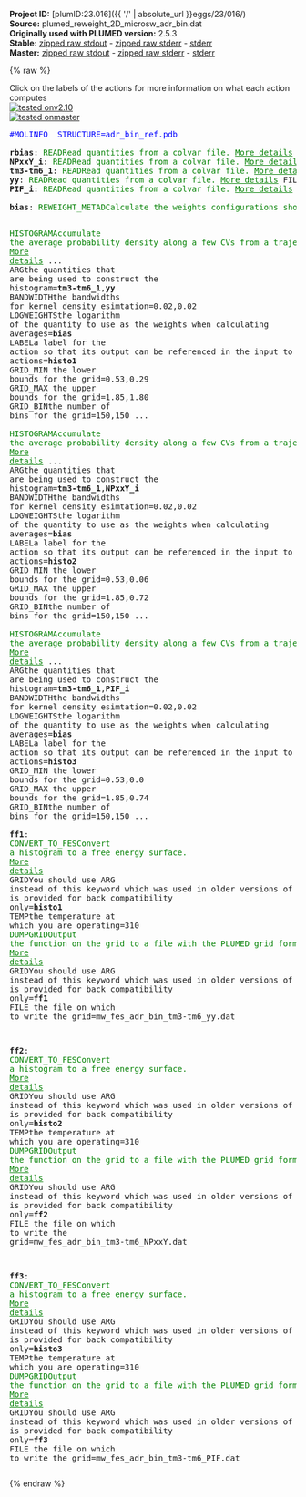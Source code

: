**Project ID:** [plumID:23.016]({{ '/' | absolute_url }}eggs/23/016/)  
**Source:** plumed_reweight_2D_microsw_adr_bin.dat  
**Originally used with PLUMED version:** 2.5.3  
**Stable:** [zipped raw stdout](plumed_reweight_2D_microsw_adr_bin.dat.plumed.stdout.txt.zip) - [zipped raw stderr](plumed_reweight_2D_microsw_adr_bin.dat.plumed.stderr.txt.zip) - [stderr](plumed_reweight_2D_microsw_adr_bin.dat.plumed.stderr)  
**Master:** [zipped raw stdout](plumed_reweight_2D_microsw_adr_bin.dat.plumed_master.stdout.txt.zip) - [zipped raw stderr](plumed_reweight_2D_microsw_adr_bin.dat.plumed_master.stderr.txt.zip) - [stderr](plumed_reweight_2D_microsw_adr_bin.dat.plumed_master.stderr)  

{% raw %}
<div class="plumedpreheader">
<div class="headerInfo" id="value_details_data/plumed_reweight_2D_microsw_adr_bin.dat"> Click on the labels of the actions for more information on what each action computes </div>
<div class="containerBadge">
<div class="headerBadge"><a href="plumed_reweight_2D_microsw_adr_bin.dat.plumed.stderr"><img src="https://img.shields.io/badge/v2.10-passing-green.svg" alt="tested onv2.10" /></a></div>
<div class="headerBadge"><a href="plumed_reweight_2D_microsw_adr_bin.dat.plumed_master.stderr"><img src="https://img.shields.io/badge/master-failed-red.svg" alt="tested onmaster" /></a></div>
</div>
</div>
<pre class="plumedlisting">
<span style="color:blue" class="comment">#MOLINFO  STRUCTURE=adr_bin_ref.pdb</span>
<br/><b name="data/plumed_reweight_2D_microsw_adr_bin.datrbias" onclick='showPath("data/plumed_reweight_2D_microsw_adr_bin.dat","data/plumed_reweight_2D_microsw_adr_bin.datrbias","data/plumed_reweight_2D_microsw_adr_bin.datrbias","brown")'>rbias</b>: <span class="plumedtooltip" style="color:green">READ<span class="right">Read quantities from a colvar file. <a href="https://www.plumed.org/doc-master/user-doc/html/READ" style="color:green">More details</a><i></i></span></span> <span class="plumedtooltip">FILE<span class="right">the name of the file from which to read these quantities<i></i></span></span>=COLVAR <span class="plumedtooltip">VALUES<span class="right">the values to read from the file<i></i></span></span>=meta.rbias <span class="plumedtooltip">IGNORE_TIME<span class="right"> ignore the time in the colvar file<i></i></span></span>
<span style="display:none;" id="data/plumed_reweight_2D_microsw_adr_bin.datrbias">The READ action with label <b>rbias</b> calculates the following quantities:<table  align="center" frame="void" width="95%" cellpadding="5%"><tr><td width="5%"><b> Quantity </b>  </td><td><b> Description </b> </td></tr><tr><td width="5%">rbias..#!custom</td><td>the names of the output components for this action depend on the actions input file see the example inputs below for details</td></tr></table></span><b name="data/plumed_reweight_2D_microsw_adr_bin.datNPxxY_i" onclick='showPath("data/plumed_reweight_2D_microsw_adr_bin.dat","data/plumed_reweight_2D_microsw_adr_bin.datNPxxY_i","data/plumed_reweight_2D_microsw_adr_bin.datNPxxY_i","brown")'>NPxxY_i</b>: <span class="plumedtooltip" style="color:green">READ<span class="right">Read quantities from a colvar file. <a href="https://www.plumed.org/doc-master/user-doc/html/READ" style="color:green">More details</a><i></i></span></span> <span class="plumedtooltip">FILE<span class="right">the name of the file from which to read these quantities<i></i></span></span>=COLVAR <span class="plumedtooltip">VALUES<span class="right">the values to read from the file<i></i></span></span>=NPxxY_i <span class="plumedtooltip">IGNORE_TIME<span class="right"> ignore the time in the colvar file<i></i></span></span>
<span style="display:none;" id="data/plumed_reweight_2D_microsw_adr_bin.datNPxxY_i">The READ action with label <b>NPxxY_i</b> calculates the following quantities:<table  align="center" frame="void" width="95%" cellpadding="5%"><tr><td width="5%"><b> Quantity </b>  </td><td><b> Description </b> </td></tr><tr><td width="5%">NPxxY_i..#!custom</td><td>the names of the output components for this action depend on the actions input file see the example inputs below for details</td></tr></table></span><b name="data/plumed_reweight_2D_microsw_adr_bin.dattm3-tm6_1" onclick='showPath("data/plumed_reweight_2D_microsw_adr_bin.dat","data/plumed_reweight_2D_microsw_adr_bin.dattm3-tm6_1","data/plumed_reweight_2D_microsw_adr_bin.dattm3-tm6_1","brown")'>tm3-tm6_1</b>: <span class="plumedtooltip" style="color:green">READ<span class="right">Read quantities from a colvar file. <a href="https://www.plumed.org/doc-master/user-doc/html/READ" style="color:green">More details</a><i></i></span></span> <span class="plumedtooltip">FILE<span class="right">the name of the file from which to read these quantities<i></i></span></span>=COLVAR <span class="plumedtooltip">VALUES<span class="right">the values to read from the file<i></i></span></span>=tm3-tm6_1 <span class="plumedtooltip">IGNORE_TIME<span class="right"> ignore the time in the colvar file<i></i></span></span>
<span style="display:none;" id="data/plumed_reweight_2D_microsw_adr_bin.dattm3-tm6_1">The READ action with label <b>tm3-tm6_1</b> calculates the following quantities:<table  align="center" frame="void" width="95%" cellpadding="5%"><tr><td width="5%"><b> Quantity </b>  </td><td><b> Description </b> </td></tr><tr><td width="5%">tm3-tm6_1..#!custom</td><td>the names of the output components for this action depend on the actions input file see the example inputs below for details</td></tr></table></span><b name="data/plumed_reweight_2D_microsw_adr_bin.datyy" onclick='showPath("data/plumed_reweight_2D_microsw_adr_bin.dat","data/plumed_reweight_2D_microsw_adr_bin.datyy","data/plumed_reweight_2D_microsw_adr_bin.datyy","brown")'>yy</b>: <span class="plumedtooltip" style="color:green">READ<span class="right">Read quantities from a colvar file. <a href="https://www.plumed.org/doc-master/user-doc/html/READ" style="color:green">More details</a><i></i></span></span> <span class="plumedtooltip">FILE<span class="right">the name of the file from which to read these quantities<i></i></span></span>=COLVAR <span class="plumedtooltip">VALUES<span class="right">the values to read from the file<i></i></span></span>=yy <span class="plumedtooltip">IGNORE_TIME<span class="right"> ignore the time in the colvar file<i></i></span></span>
<span style="display:none;" id="data/plumed_reweight_2D_microsw_adr_bin.datyy">The READ action with label <b>yy</b> calculates the following quantities:<table  align="center" frame="void" width="95%" cellpadding="5%"><tr><td width="5%"><b> Quantity </b>  </td><td><b> Description </b> </td></tr><tr><td width="5%">yy..#!custom</td><td>the names of the output components for this action depend on the actions input file see the example inputs below for details</td></tr></table></span><b name="data/plumed_reweight_2D_microsw_adr_bin.datPIF_i" onclick='showPath("data/plumed_reweight_2D_microsw_adr_bin.dat","data/plumed_reweight_2D_microsw_adr_bin.datPIF_i","data/plumed_reweight_2D_microsw_adr_bin.datPIF_i","brown")'>PIF_i</b>: <span class="plumedtooltip" style="color:green">READ<span class="right">Read quantities from a colvar file. <a href="https://www.plumed.org/doc-master/user-doc/html/READ" style="color:green">More details</a><i></i></span></span> <span class="plumedtooltip">FILE<span class="right">the name of the file from which to read these quantities<i></i></span></span>=COLVAR <span class="plumedtooltip">VALUES<span class="right">the values to read from the file<i></i></span></span>=PIF_i <span class="plumedtooltip">IGNORE_TIME<span class="right"> ignore the time in the colvar file<i></i></span></span>
<br/><span style="display:none;" id="data/plumed_reweight_2D_microsw_adr_bin.datPIF_i">The READ action with label <b>PIF_i</b> calculates the following quantities:<table  align="center" frame="void" width="95%" cellpadding="5%"><tr><td width="5%"><b> Quantity </b>  </td><td><b> Description </b> </td></tr><tr><td width="5%">PIF_i..#!custom</td><td>the names of the output components for this action depend on the actions input file see the example inputs below for details</td></tr></table></span><b name="data/plumed_reweight_2D_microsw_adr_bin.datbias" onclick='showPath("data/plumed_reweight_2D_microsw_adr_bin.dat","data/plumed_reweight_2D_microsw_adr_bin.datbias","data/plumed_reweight_2D_microsw_adr_bin.datbias","brown")'>bias</b>: <span class="plumedtooltip" style="color:green">REWEIGHT_METAD<span class="right">Calculate the weights configurations should contribute to the histogram in a simulation in which a metadynamics bias acts upon the system. <a href="https://www.plumed.org/doc-master/user-doc/html/REWEIGHT_METAD" style="color:green">More details</a><i></i></span></span> <span class="plumedtooltip">TEMP<span class="right">the system temperature<i></i></span></span>=310

<span style="display:none;" id="data/plumed_reweight_2D_microsw_adr_bin.datbias">The REWEIGHT_METAD action with label <b>bias</b> calculates the following quantities:<table  align="center" frame="void" width="95%" cellpadding="5%"><tr><td width="5%"><b> Quantity </b>  </td><td><b> Description </b> </td></tr><tr><td width="5%">bias.value</td><td>the weight to use for this frame to negate the effect the metadynamics bias</td></tr></table></span><span class="plumedtooltip" style="color:green">HISTOGRAM<span class="right">Accumulate the average probability density along a few CVs from a trajectory. <a href="https://www.plumed.org/doc-master/user-doc/html/HISTOGRAM" style="color:green">More details</a><i></i></span></span> ...
<span class="plumedtooltip">ARG<span class="right">the quantities that are being used to construct the histogram<i></i></span></span>=<b name="data/plumed_reweight_2D_microsw_adr_bin.dattm3-tm6_1">tm3-tm6_1</b>,<b name="data/plumed_reweight_2D_microsw_adr_bin.datyy">yy</b>
<span class="plumedtooltip">BANDWIDTH<span class="right">the bandwidths for kernel density esimtation<i></i></span></span>=0.02,0.02
<span class="plumedtooltip">LOGWEIGHTS<span class="right">the logarithm of the quantity to use as the weights when calculating averages<i></i></span></span>=<b name="data/plumed_reweight_2D_microsw_adr_bin.datbias">bias</b>
<span class="plumedtooltip">LABEL<span class="right">a label for the action so that its output can be referenced in the input to other actions<i></i></span></span>=<b name="data/plumed_reweight_2D_microsw_adr_bin.dathisto1" onclick='showPath("data/plumed_reweight_2D_microsw_adr_bin.dat","data/plumed_reweight_2D_microsw_adr_bin.dathisto1","data/plumed_reweight_2D_microsw_adr_bin.dathisto1","brown")'>histo1</b>
<span class="plumedtooltip">GRID_MIN<span class="right"> the lower bounds for the grid<i></i></span></span>=0.53,0.29
<span class="plumedtooltip">GRID_MAX<span class="right"> the upper bounds for the grid<i></i></span></span>=1.85,1.80
<span class="plumedtooltip">GRID_BIN<span class="right">the number of bins for the grid<i></i></span></span>=150,150
...
<br/><span style="display:none;" id="data/plumed_reweight_2D_microsw_adr_bin.dathisto1">The HISTOGRAM action with label <b>histo1</b> calculates the following quantities:<table  align="center" frame="void" width="95%" cellpadding="5%"><tr><td width="5%"><b> Quantity </b>  </td><td><b> Description </b> </td></tr><tr><td width="5%">histo1.value</td><td>the estimate of the histogram as a function of the argument that was obtained</td></tr></table></span><span class="plumedtooltip" style="color:green">HISTOGRAM<span class="right">Accumulate the average probability density along a few CVs from a trajectory. <a href="https://www.plumed.org/doc-master/user-doc/html/HISTOGRAM" style="color:green">More details</a><i></i></span></span> ...
<span class="plumedtooltip">ARG<span class="right">the quantities that are being used to construct the histogram<i></i></span></span>=<b name="data/plumed_reweight_2D_microsw_adr_bin.dattm3-tm6_1">tm3-tm6_1</b>,<b name="data/plumed_reweight_2D_microsw_adr_bin.datNPxxY_i">NPxxY_i</b>
<span class="plumedtooltip">BANDWIDTH<span class="right">the bandwidths for kernel density esimtation<i></i></span></span>=0.02,0.02
<span class="plumedtooltip">LOGWEIGHTS<span class="right">the logarithm of the quantity to use as the weights when calculating averages<i></i></span></span>=<b name="data/plumed_reweight_2D_microsw_adr_bin.datbias">bias</b>
<span class="plumedtooltip">LABEL<span class="right">a label for the action so that its output can be referenced in the input to other actions<i></i></span></span>=<b name="data/plumed_reweight_2D_microsw_adr_bin.dathisto2" onclick='showPath("data/plumed_reweight_2D_microsw_adr_bin.dat","data/plumed_reweight_2D_microsw_adr_bin.dathisto2","data/plumed_reweight_2D_microsw_adr_bin.dathisto2","brown")'>histo2</b>
<span class="plumedtooltip">GRID_MIN<span class="right"> the lower bounds for the grid<i></i></span></span>=0.53,0.06
<span class="plumedtooltip">GRID_MAX<span class="right"> the upper bounds for the grid<i></i></span></span>=1.85,0.72
<span class="plumedtooltip">GRID_BIN<span class="right">the number of bins for the grid<i></i></span></span>=150,150
...
<br/><span style="display:none;" id="data/plumed_reweight_2D_microsw_adr_bin.dathisto2">The HISTOGRAM action with label <b>histo2</b> calculates the following quantities:<table  align="center" frame="void" width="95%" cellpadding="5%"><tr><td width="5%"><b> Quantity </b>  </td><td><b> Description </b> </td></tr><tr><td width="5%">histo2.value</td><td>the estimate of the histogram as a function of the argument that was obtained</td></tr></table></span><span class="plumedtooltip" style="color:green">HISTOGRAM<span class="right">Accumulate the average probability density along a few CVs from a trajectory. <a href="https://www.plumed.org/doc-master/user-doc/html/HISTOGRAM" style="color:green">More details</a><i></i></span></span> ...
<span class="plumedtooltip">ARG<span class="right">the quantities that are being used to construct the histogram<i></i></span></span>=<b name="data/plumed_reweight_2D_microsw_adr_bin.dattm3-tm6_1">tm3-tm6_1</b>,<b name="data/plumed_reweight_2D_microsw_adr_bin.datPIF_i">PIF_i</b>
<span class="plumedtooltip">BANDWIDTH<span class="right">the bandwidths for kernel density esimtation<i></i></span></span>=0.02,0.02
<span class="plumedtooltip">LOGWEIGHTS<span class="right">the logarithm of the quantity to use as the weights when calculating averages<i></i></span></span>=<b name="data/plumed_reweight_2D_microsw_adr_bin.datbias">bias</b>
<span class="plumedtooltip">LABEL<span class="right">a label for the action so that its output can be referenced in the input to other actions<i></i></span></span>=<b name="data/plumed_reweight_2D_microsw_adr_bin.dathisto3" onclick='showPath("data/plumed_reweight_2D_microsw_adr_bin.dat","data/plumed_reweight_2D_microsw_adr_bin.dathisto3","data/plumed_reweight_2D_microsw_adr_bin.dathisto3","brown")'>histo3</b>
<span class="plumedtooltip">GRID_MIN<span class="right"> the lower bounds for the grid<i></i></span></span>=0.53,0.0
<span class="plumedtooltip">GRID_MAX<span class="right"> the upper bounds for the grid<i></i></span></span>=1.85,0.74
<span class="plumedtooltip">GRID_BIN<span class="right">the number of bins for the grid<i></i></span></span>=150,150
...
<br/><span style="display:none;" id="data/plumed_reweight_2D_microsw_adr_bin.dathisto3">The HISTOGRAM action with label <b>histo3</b> calculates the following quantities:<table  align="center" frame="void" width="95%" cellpadding="5%"><tr><td width="5%"><b> Quantity </b>  </td><td><b> Description </b> </td></tr><tr><td width="5%">histo3.value</td><td>the estimate of the histogram as a function of the argument that was obtained</td></tr></table></span><b name="data/plumed_reweight_2D_microsw_adr_bin.datff1" onclick='showPath("data/plumed_reweight_2D_microsw_adr_bin.dat","data/plumed_reweight_2D_microsw_adr_bin.datff1","data/plumed_reweight_2D_microsw_adr_bin.datff1","brown")'>ff1</b>: <span class="plumedtooltip" style="color:green">CONVERT_TO_FES<span class="right">Convert a histogram to a free energy surface. <a href="https://www.plumed.org/doc-master/user-doc/html/CONVERT_TO_FES" style="color:green">More details</a><i></i></span></span> <span class="plumedtooltip">GRID<span class="right">You should use ARG instead of this keyword which was used in older versions of PLUMED and is provided for back compatibility only<i></i></span></span>=<b name="data/plumed_reweight_2D_microsw_adr_bin.dathisto1">histo1</b> <span class="plumedtooltip">TEMP<span class="right">the temperature at which you are operating<i></i></span></span>=310
<span style="display:none;" id="data/plumed_reweight_2D_microsw_adr_bin.datff1">The CONVERT_TO_FES action with label <b>ff1</b> calculates the following quantities:<table  align="center" frame="void" width="95%" cellpadding="5%"><tr><td width="5%"><b> Quantity </b>  </td><td><b> Description </b> </td></tr><tr><td width="5%">ff1.value</td><td>the free energy surface</td></tr></table></span><span class="plumedtooltip" style="color:green">DUMPGRID<span class="right">Output the function on the grid to a file with the PLUMED grid format. <a href="https://www.plumed.org/doc-master/user-doc/html/DUMPGRID" style="color:green">More details</a><i></i></span></span> <span class="plumedtooltip">GRID<span class="right">You should use ARG instead of this keyword which was used in older versions of PLUMED and is provided for back compatibility only<i></i></span></span>=<b name="data/plumed_reweight_2D_microsw_adr_bin.datff1">ff1</b> <span class="plumedtooltip">FILE<span class="right"> the file on which to write the grid<i></i></span></span>=mw_fes_adr_bin_tm3-tm6_yy.dat

<span style="display:none;" id="data/plumed_reweight_2D_microsw_adr_bin.dat">The DUMPGRID action with label <b></b> calculates something</span><b name="data/plumed_reweight_2D_microsw_adr_bin.datff2" onclick='showPath("data/plumed_reweight_2D_microsw_adr_bin.dat","data/plumed_reweight_2D_microsw_adr_bin.datff2","data/plumed_reweight_2D_microsw_adr_bin.datff2","brown")'>ff2</b>: <span class="plumedtooltip" style="color:green">CONVERT_TO_FES<span class="right">Convert a histogram to a free energy surface. <a href="https://www.plumed.org/doc-master/user-doc/html/CONVERT_TO_FES" style="color:green">More details</a><i></i></span></span> <span class="plumedtooltip">GRID<span class="right">You should use ARG instead of this keyword which was used in older versions of PLUMED and is provided for back compatibility only<i></i></span></span>=<b name="data/plumed_reweight_2D_microsw_adr_bin.dathisto2">histo2</b> <span class="plumedtooltip">TEMP<span class="right">the temperature at which you are operating<i></i></span></span>=310
<span style="display:none;" id="data/plumed_reweight_2D_microsw_adr_bin.datff2">The CONVERT_TO_FES action with label <b>ff2</b> calculates the following quantities:<table  align="center" frame="void" width="95%" cellpadding="5%"><tr><td width="5%"><b> Quantity </b>  </td><td><b> Description </b> </td></tr><tr><td width="5%">ff2.value</td><td>the free energy surface</td></tr></table></span><span class="plumedtooltip" style="color:green">DUMPGRID<span class="right">Output the function on the grid to a file with the PLUMED grid format. <a href="https://www.plumed.org/doc-master/user-doc/html/DUMPGRID" style="color:green">More details</a><i></i></span></span> <span class="plumedtooltip">GRID<span class="right">You should use ARG instead of this keyword which was used in older versions of PLUMED and is provided for back compatibility only<i></i></span></span>=<b name="data/plumed_reweight_2D_microsw_adr_bin.datff2">ff2</b> <span class="plumedtooltip">FILE<span class="right"> the file on which to write the grid<i></i></span></span>=mw_fes_adr_bin_tm3-tm6_NPxxY.dat

<b name="data/plumed_reweight_2D_microsw_adr_bin.datff3" onclick='showPath("data/plumed_reweight_2D_microsw_adr_bin.dat","data/plumed_reweight_2D_microsw_adr_bin.datff3","data/plumed_reweight_2D_microsw_adr_bin.datff3","brown")'>ff3</b>: <span class="plumedtooltip" style="color:green">CONVERT_TO_FES<span class="right">Convert a histogram to a free energy surface. <a href="https://www.plumed.org/doc-master/user-doc/html/CONVERT_TO_FES" style="color:green">More details</a><i></i></span></span> <span class="plumedtooltip">GRID<span class="right">You should use ARG instead of this keyword which was used in older versions of PLUMED and is provided for back compatibility only<i></i></span></span>=<b name="data/plumed_reweight_2D_microsw_adr_bin.dathisto3">histo3</b> <span class="plumedtooltip">TEMP<span class="right">the temperature at which you are operating<i></i></span></span>=310
<span style="display:none;" id="data/plumed_reweight_2D_microsw_adr_bin.datff3">The CONVERT_TO_FES action with label <b>ff3</b> calculates the following quantities:<table  align="center" frame="void" width="95%" cellpadding="5%"><tr><td width="5%"><b> Quantity </b>  </td><td><b> Description </b> </td></tr><tr><td width="5%">ff3.value</td><td>the free energy surface</td></tr></table></span><span class="plumedtooltip" style="color:green">DUMPGRID<span class="right">Output the function on the grid to a file with the PLUMED grid format. <a href="https://www.plumed.org/doc-master/user-doc/html/DUMPGRID" style="color:green">More details</a><i></i></span></span> <span class="plumedtooltip">GRID<span class="right">You should use ARG instead of this keyword which was used in older versions of PLUMED and is provided for back compatibility only<i></i></span></span>=<b name="data/plumed_reweight_2D_microsw_adr_bin.datff3">ff3</b> <span class="plumedtooltip">FILE<span class="right"> the file on which to write the grid<i></i></span></span>=mw_fes_adr_bin_tm3-tm6_PIF.dat
</pre>
{% endraw %}
